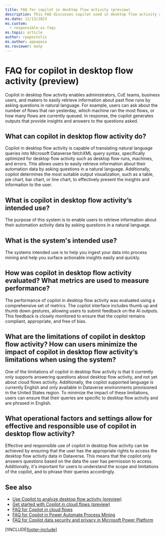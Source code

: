 ```yaml
---
title: FAQ for copilot in desktop flow activity (preview)
description: This FAQ discusses copilot used in desktop flow activity and the key considerations for making use of this technology responsibly.
ms.date: 11/13/2023
ms.custom: 
  - responsible-ai-faqs
ms.topic: article
author: rpapostolis
ms.author: appapaio
ms.reviewer: matp
---
```


# FAQ for copilot in desktop flow activity (preview)

Copilot in desktop flow activity enables administrators, CoE teams, business users, and makers to easily retrieve information about past flow runs by asking questions in natural language. For example, users can ask about the number of flows that ran yesterday, which machine ran the most flows, or how many flows are currently queued. In response, the copilot generates outputs that provide insights and answers to the questions asked.

## What can copilot in desktop flow activity do?

Copilot in desktop flow activity is capable of translating natural language queries into Microsoft Dataverse fetchXML query syntax, specifically optimized for desktop flow activity such as desktop flow runs, machines, and errors. This allows users to easily retrieve information about their automation data by asking questions in a natural language. Additionally, copilot determines the most suitable output visualization, such as a table, pie chart, bar chart, or line chart, to effectively present the insights and information to the user.

## What is copilot in desktop flow activity’s intended use?

The purpose of this system is to enable users to retrieve information about their automation activity data by asking questions in a natural language.

## What is the system's intended use?

The systems intended use is to help you ingest your data into process mining and help you surface actionable insights easily and quickly.

## How was copilot in desktop flow activity evaluated? What metrics are used to measure performance?

The performance of copilot in desktop flow activity was evaluated using a comprehensive set of metrics. The copilot interface includes thumb up and thumb down gestures, allowing users to submit feedback on the AI outputs. This feedback is closely monitored to ensure that the copilot remains compliant, appropriate, and free of bias.

## What are the limitations of copilot in desktop flow activity? How can users minimize the impact of copilot in desktop flow activity’s limitations when using the system?

One of the limitations of copilot in desktop flow activity is that it currently only supports answering questions about desktop flow activity, and not yet about cloud flows activity. Additionally, the copilot supported language is currently English and only available in Dataverse environments provisioned in the United States region. To minimize the impact of these limitations, users can ensure that their queries are specific to desktop flow activity and are phrased in English.

## What operational factors and settings allow for effective and responsible use of copilot in desktop flow activity?

Effective and responsible use of copilot in desktop flow activity can be achieved by ensuring that the user has the appropriate rights to access the desktop flow activity data in Dataverse. This means that the copilot only answers questions based on the data the user has permission to access. Additionally, it's important for users to understand the scope and limitations of the copilot, and to phrase their queries accordingly.

## See also

- [Use Copilot to analyze desktop flow activity (preview)](./desktop-flows/use-copilot-to-analyze-desktopflow-activity.md)
- [Get started with Copilot in cloud flows (preview)](get-started-with-copilot.md)
- [FAQ for Copilot in cloud flows](faqs-copilot.md)
- [FAQ for Copilot in Power Automate Process Mining](faqs-copilot-in-process-mining.md)
- [FAQ for Copilot data security and privacy in Microsoft Power Platform](/power-platform/faqs-copilot-data-security-privacy)

[!INCLUDE[footer-include](./includes/footer-banner.md)]
